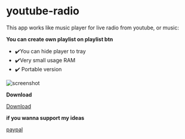 # youtube-radio
This app works like music player for live radio from youtube, or music:

**You can create own playlist on playlist btn** 
- ✔️You can hide player to tray 
- ✔️Very small usage RAM
- ✔️ Portable version

![screenshot](https://srv44196.seohost.com.pl/screen.png)

**Download**

[Download](https://srv44196.seohost.com.pl/youtube-radio-1-0.exe)

**if you wanna support my ideas**

[paypal](https://paypal.me/multic0lor)
